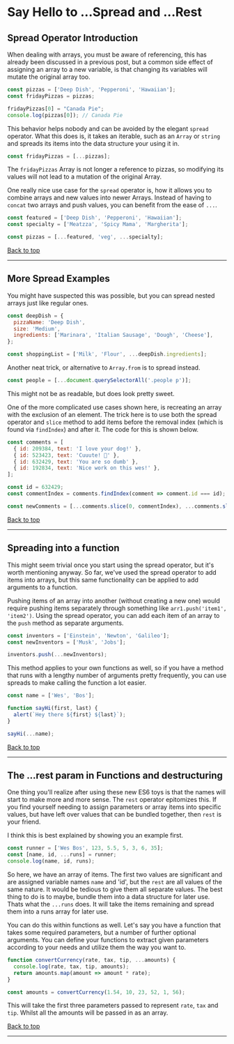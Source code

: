 # Say Hello to ...Spread and ...Rest

## Spread Operator Introduction

When dealing with arrays, you must be aware of referencing, this has already been discussed in a previous post, but a common side effect of assigning an array to a new variable, is that changing its variables will mutate the original array too.

``` javascript
const pizzas = ['Deep Dish', 'Pepperoni', 'Hawaiian'];
const fridayPizzas = pizzas;

fridayPizzas[0] = "Canada Pie";
console.log(pizzas[0]); // Canada Pie
```

This behavior helps nobody and can be avoided by the elegant `spread` operator. What this does is, it takes an iterable, such as an `Array` or `string` and spreads its items into the data structure your using it in.

``` javascript
const fridayPizzas = [...pizzas];
```

The `fridayPizzas` Array is not longer a reference to pizzas, so modifying its values will not lead to a mutation of the original Array.

One really nice use case for the `spread` operator is, how it allows you to combine arrays and new values into newer Arrays. Instead of having to `concat` two arrays and push values, you can benefit from the ease of `...`.

``` javascript
const featured = ['Deep Dish', 'Pepperoni', 'Hawaiian'];
const specialty = ['Meatzza', 'Spicy Mama', 'Margherita'];

const pizzas = [...featured, 'veg', ...specialty];
```

[Back to top](#top)
**********

## More Spread Examples

You might have suspected this was possible, but you can spread nested arrays just like regular ones.

``` javascript
const deepDish = {
  pizzaName: 'Deep Dish',
  size: 'Medium',
  ingredients: ['Marinara', 'Italian Sausage', 'Dough', 'Cheese'],
};

const shoppingList = ['Milk', 'Flour', ...deepDish.ingredients];
```

Another neat trick, or alternative to `Array.from` is to spread instead.

``` javascript
const people = [...document.querySelectorAll('.people p')];
```

This might not be as readable, but does look pretty sweet.

One of the more complicated use cases shown here, is recreating an array with the exclusion of an element. The trick here is to use both the spread operator and `slice` method to add items before the removal index (which is found via `findIndex`) and after it. The code for this is shown below.

``` javascript
const comments = [
  { id: 209384, text: 'I love your dog!' },
  { id: 523423, text: 'Cuuute! 🐐' },
  { id: 632429, text: 'You are so dumb' },
  { id: 192834, text: 'Nice work on this wes!' },
];

const id = 632429;
const commentIndex = comments.findIndex(comment => comment.id === id);

const newComments = [...comments.slice(0, commentIndex), ...comments.slice(commentIndex + 1)];
```

[Back to top](#top)
**********

## Spreading into a function

This might seem trivial once you start using the spread operator, but it's worth mentioning anyway. So far, we've used the spread operator to add items into arrays, but this same functionality can be applied to add arguments to a function.

Pushing items of an array into another (without creating a new one) would require pushing items separately through something like `arr1.push('item1', 'item2')`. Using the spread operator, you can add each item of an array to the `push` method as separate arguments.

``` javascript
const inventors = ['Einstein', 'Newton', 'Galileo'];
const newInventors = ['Musk', 'Jobs'];

inventors.push(...newInventors);
```

This method applies to your own functions as well, so if you have a method that runs with a lengthy number of arguments pretty frequently, you can use spreads to make calling the function a lot easier.

``` javascript
const name = ['Wes', 'Bos'];

function sayHi(first, last) {
  alert(`Hey there ${first} ${last}`);
}

sayHi(...name);
```

[Back to top](#top)
**********

## The ...rest param in Functions and destructuring

One thing you'll realize after using these new ES6 toys is that the names will start to make more and more sense. The `rest` operator epitomizes this. If you find yourself needing to assign parameters or array items into specific values, but have left over values that can be bundled together, then `rest` is your friend.

I think this is best explained by showing you an example first.

``` javascript
const runner = ['Wes Bos', 123, 5.5, 5, 3, 6, 35];
const [name, id, ...runs] = runner;
console.log(name, id, runs);
```

So here, we have an array of items. The first two values are significant and are assigned variable names `name` and 'id', but the `rest` are all values of the same nature. It would be tedious to give them all separate values. The best thing to do is to maybe, bundle them into a data structure for later use. Thats what the `...runs` does. It will take the items remaining and spread them into a runs array for later use.

You can do this within functions as well. Let's say you have a function that takes some required parameters, but a number of further optional arguments. You can define your functions to extract given parameters according to your needs and utilize them the way you want to.

``` javascript
function convertCurrency(rate, tax, tip, ...amounts) {
  console.log(rate, tax, tip, amounts);
  return amounts.map(amount => amount * rate);
}

const amounts = convertCurrency(1.54, 10, 23, 52, 1, 56);
```

This will take the first three parameters passed to represent `rate`, `tax` and `tip`. Whilst all the amounts will be passed in as an array.

[Back to top](#top)
**********
